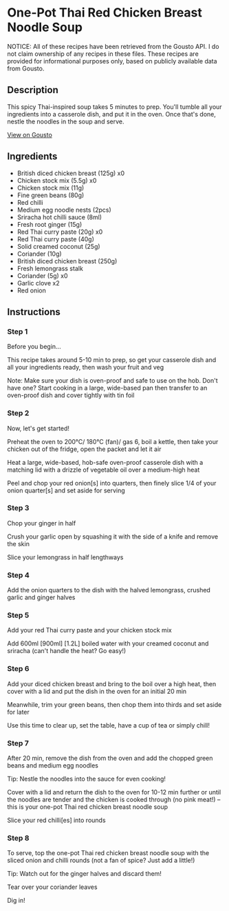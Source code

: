 # One-Pot Thai Red Chicken Breast Noodle Soup

NOTICE: All of these recipes have been retrieved from the Gousto API. I do not claim ownership of any recipes in these files. These recipes are provided for informational purposes only, based on publicly available data from Gousto.

## Description

This spicy Thai-inspired soup takes 5 minutes to prep. You'll tumble all your ingredients into a casserole dish, and put it in the oven. Once that's done, nestle the noodles in the soup and serve. 

[View on Gousto](https://www.gousto.co.uk/recipes/cookbook/one-pot-thai-style-red-chicken-breast-noodle-soup)

## Ingredients

- British diced chicken breast (125g) x0
- Chicken stock mix (5.5g) x0
- Chicken stock mix (11g)
- Fine green beans (80g)
- Red chilli
- Medium egg noodle nests (2pcs)
- Sriracha hot chilli sauce (8ml)
- Fresh root ginger (15g)
- Red Thai curry paste (20g) x0
- Red Thai curry paste (40g)
- Solid creamed coconut (25g)
- Coriander (10g)
- British diced chicken breast (250g)
- Fresh lemongrass stalk
- Coriander (5g) x0
- Garlic clove x2
- Red onion

## Instructions


### Step 1

Before you begin...

This recipe takes around 5-10 min to prep, so get your casserole dish and all your ingredients ready, then wash your fruit and veg

Note: Make sure your dish is oven-proof and safe to use on the hob. Don't have one? Start cooking in a large, wide-based pan then transfer to an oven-proof dish and cover tightly with tin foil


### Step 2

Now, let's get started!

Preheat the oven to 200°C/ 180°C (fan)/ gas 6, boil a kettle, then take your chicken out of the fridge, open the packet and let it air

Heat a large, wide-based, hob-safe oven-proof casserole dish with a matching lid with a drizzle of vegetable oil over a medium-high heat

Peel and chop your red onion[s] into quarters, then finely slice 1/4 of your<span class="text-danger"> </span>onion quarter[s] and set aside for serving


### Step 3

Chop your ginger in half

Crush your garlic open by squashing it with the side of a knife and remove the skin

Slice your lemongrass in half lengthways


### Step 4

Add the onion quarters to the dish with the halved lemongrass, crushed garlic and ginger halves


### Step 5

Add your red Thai curry paste and your chicken stock mix

Add 600ml<span class="text-danger"> <span class="text-purple">[900ml]</span> [1.2L] </span>boiled water with your creamed coconut and sriracha (can't handle the heat? Go easy!)


### Step 6

Add your diced chicken breast and bring to the boil over a high heat, then cover with a lid and put the dish in the oven for an initial 20 min

Meanwhile, trim your green beans, then chop them into thirds and set aside for later

Use this time to clear up, set the table, have a cup of tea or simply chill!


### Step 7

After 20 min, remove the dish from the oven and add the chopped green beans and medium egg noodles

Tip: Nestle the noodles into the sauce for even cooking!

Cover with a lid and return the dish to the oven for 10-12 min further or until the noodles are tender and the chicken is cooked through (no pink meat!) – this is your one-pot Thai red chicken breast noodle soup

Slice your red chilli[es] into rounds

### Step 8

To serve, top the one-pot Thai red chicken breast noodle soup with the sliced onion and chilli rounds (not a fan of spice? Just add a little!)

Tip: Watch out for the ginger halves and discard them!

Tear over your coriander leaves

Dig in!

